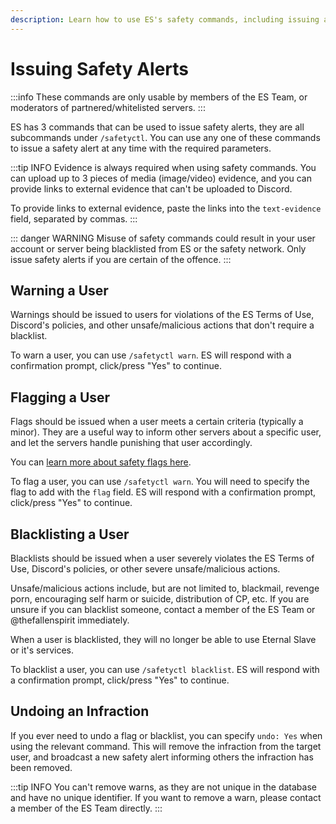 ```yaml
---
description: Learn how to use ES's safety commands, including issuing and undoing safety alerts.
---
```


# Issuing Safety Alerts
:::info
These commands are only usable by members of the ES Team, or moderators of partnered/whitelisted servers.
:::

ES has 3 commands that can be used to issue safety alerts, they are all subcommands under `/safetyctl`.
You can use any one of these commands to issue a safety alert at any time with the required parameters.

:::tip INFO
Evidence is always required when using safety commands.
You can upload up to 3 pieces of media (image/video) evidence, and you can provide links to external evidence that can't be uploaded to Discord.

To provide links to external evidence, paste the links into the `text-evidence` field, separated by commas.
:::

::: danger WARNING
Misuse of safety commands could result in your user account or server being blacklisted from ES or the safety network.
Only issue safety alerts if you are certain of the offence.
:::


## Warning a User
Warnings should be issued to users for violations of the ES Terms of Use, Discord's policies, and other unsafe/malicious actions that don't require a blacklist.

To warn a user, you can use `/safetyctl warn`. ES will respond with a confirmation prompt, click/press "Yes" to continue.


## Flagging a User
Flags should be issued when a user meets a certain criteria (typically a minor).
They are a useful way to inform other servers about a specific user, and let the servers handle punishing that user accordingly.

You can [learn more about safety flags here](/server/safety#flag-types-and-criteria).

To flag a user, you can use `/safetyctl warn`. You will need to specify the flag to add with the `flag` field.
ES will respond with a confirmation prompt, click/press "Yes" to continue.


## Blacklisting a User
Blacklists should be issued when a user severely violates the ES Terms of Use, Discord's policies, or other severe unsafe/malicious actions.

Unsafe/malicious actions include, but are not limited to, blackmail, revenge porn, encouraging self harm or suicide, distribution of CP, etc.
If you are unsure if you can blacklist someone, contact a member of the ES Team or @thefallenspirit immediately.

When a user is blacklisted, they will no longer be able to use Eternal Slave or it's services.

To blacklist a user, you can use `/safetyctl blacklist`. ES will respond with a confirmation prompt, click/press "Yes" to continue.


## Undoing an Infraction
If you ever need to undo a flag or blacklist, you can specify `undo: Yes` when using the relevant command.
This will remove the infraction from the target user, and broadcast a new safety alert informing others the infraction has been removed.

:::tip INFO
You can't remove warns, as they are not unique in the database and have no unique identifier.
If you want to remove a warn, please contact a member of the ES Team directly.
:::
